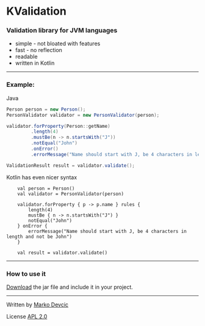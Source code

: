 # KValidation #

### Validation library for JVM languages ###

* simple - not bloated with features
* fast - no reflection
* readable
* written in Kotlin

---------------
### Example: ###

Java

```java
Person person = new Person();
PersonValidator validator = new PersonValidator(person);

validator.forProperty(Person::getName)
         .length(4)
         .mustBe(n -> n.startsWith("J"))
         .notEqual("John")
         .onError()
         .errorMessage("Name should start with J, be 4 characters in length and not be John");

ValidationResult result = validator.validate();
```

Kotlin has even nicer syntax

```
    val person = Person()
    val validator = PersonValidator(person)
    
    validator.forProperty { p -> p.name } rules {
        length(4)
        mustBe { n -> n.startsWith("J") }
        notEqual("John")
    } onError {
        errorMessage("Name should start with J, be 4 characters in length and not be John")
    }
    
    val result = validator.validate()
```
----------------------------

### How to use it ###
[Download](https://bitbucket.org/deva666/kvalidation/downloads/kvalidation-1.0-SNAPSHOT.jar) the jar file and include it in your project.

---------------

Written by [Marko Devcic](http://www.markodevcic.com)

License [APL 2.0 ](http://www.apache.org/licenses/LICENSE-2.0)